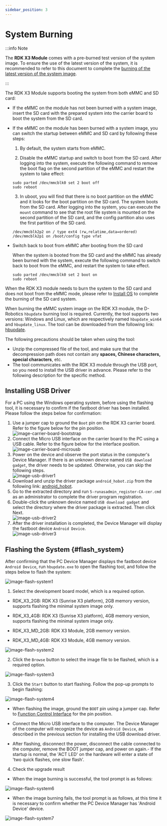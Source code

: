 ```yaml
---
sidebar_position: 3
---
```


# System Burning

:::info Note

The **RDK X3 Module** comes with a pre-burned test version of the system image. To ensure the use of the latest version of the system, it is recommended to refer to this document to complete the [burning of the latest version of the system image](../../../01_Quick_start/install_os.md).

:::

The RDK X3 Module supports booting the system from both eMMC and SD card:

- If the eMMC on the module has not been burned with a system image, insert the SD card with the prepared system into the carrier board to boot the system from the SD card.

- If the eMMC on the module has been burned with a system image, you can switch the startup between eMMC and SD card by following these steps:

  1. By default, the system starts from eMMC.

  2. Disable the eMMC startup and switch to boot from the SD card. After logging into the system, execute the following command to remove the boot flag on the second partition of the eMMC and restart the system to take effect:

  ```
  sudo parted /dev/mmcblk0 set 2 boot off
  sudo reboot
  ```

  3. In uboot, you will find that there is no boot partition on the eMMC and it looks for the boot partition on the SD card. The system boots from the SD card. After logging into the system, you can execute the `mount` command to see that the root file system is mounted on the second partition of the SD card, and the config partition also uses the first partition of the SD card.

  ```
  /dev/mmcblk2p2 on / type ext4 (rw,relatime,data=ordered) 
  /dev/mmcblk2p1 on /boot/config type vfat
  ```

- Switch back to boot from eMMC after booting from the SD card

  When the system is booted from the SD card and the eMMC has already been burned with the system, execute the following command to switch back to boot from the eMMC, and restart the system to take effect.

  ```
  sudo parted /dev/mmcblk0 set 2 boot on
  sudo reboot
  ```

When the RDK X3 module needs to burn the system to the SD card and does not boot from the eMMC mode, please refer to [Install OS](../..../../../01_Quick_start/install_os.md.md) to complete the burning of the SD card system.

When burning the eMMC system image on the RDK X3 module, the D-Robotics `hbupdate` burning tool is required. Currently, the tool supports two versions: Windows and Linux, which are respectively named `hbupdate_win64` and `hbupdate_linux`. The tool can be downloaded from the following link: [hbupdate](http://archive.d-robotics.cc/downloads/hbupdate/).

The following precautions should be taken when using the tool:
- Unzip the compressed file of the tool, and make sure that the decompression path does not contain any **spaces, Chinese characters, special characters**, etc.
- The tool communicates with the RDK X3 module through the USB port, so you need to install the USB driver in advance. Please refer to the following description for the specific method.

## Installing USB Driver

For a PC using the Windows operating system, before using the flashing tool, it is necessary to confirm if the fastboot driver has been installed. Please follow the steps below for confirmation:

1. Use a jumper cap to ground the `Boot` pin on the RDK X3 carrier board. Refer to the figure below for the pin position.    
   ![image-carrier-board-bootstrap](https://rdk-doc.oss-cn-beijing.aliyuncs.com/doc/img/07_Advanced_development/01_hardware_development/rdk_x3_module/image/rdk_x3_module/image-carrier-board-bootstrap.png)  
2. Connect the Micro USB interface on the carrier board to the PC using a USB cable. Refer to the figure below for the interface position.  
   ![image-carrier-board-microusb](https://rdk-doc.oss-cn-beijing.aliyuncs.com/doc/img/07_Advanced_development/01_hardware_development/rdk_x3_module/image/rdk_x3_module/image-carrier-board-microusb.png)  
3. Power on the device and observe the port status in the computer's Device Manager. If there is an unknown device named `USB download gadget`, the driver needs to be updated. Otherwise, you can skip the following steps.  
   ![image-usb-driver1](https://rdk-doc.oss-cn-beijing.aliyuncs.com/doc/img/07_Advanced_development/01_hardware_development/rdk_x3_module/image/rdk_x3_module/image-usb-driver1.png)  
4. Download and unzip the driver package `android_hobot.zip` from the following link: [android_hobot](http://archive.d-robotics.cc/downloads/hbupdate/android_hobot.zip).
5. Go to the extracted directory and run `5-runasadmin_register-CA-cer.cmd` as an administrator to complete the driver program registration.
6. Double-click the unknown device named `USB download gadget` and select the directory where the driver package is extracted. Then click Next.   
   ![image-usb-driver2](https://rdk-doc.oss-cn-beijing.aliyuncs.com/doc/img/07_Advanced_development/01_hardware_development/rdk_x3_module/image/rdk_x3_module/image-usb-driver2.png)
7. After the driver installation is completed, the Device Manager will display the fastboot device `Android Device`.   
   ![image-usb-driver3](https://rdk-doc.oss-cn-beijing.aliyuncs.com/doc/img/07_Advanced_development/01_hardware_development/rdk_x3_module/image/rdk_x3_module/image-usb-driver3.png)

## Flashing the System {#flash_system}

After confirming that the PC Device Manager displays the fastboot device `Android Device`, run `hbupdate.exe` to open the flashing tool, and follow the steps below to flash the system:

![image-flash-system1](https://rdk-doc.oss-cn-beijing.aliyuncs.com/doc/img/07_Advanced_development/01_hardware_development/rdk_x3_module/image/rdk_x3_module/image-flash-system1.png)

1. Select the development board model, which is a required option.

- RDK_X3_2GB: RDK X3 (Sunrise X3 platform), 2GB memory version, supports flashing the minimal system image only.

- RDK_X3_4GB: RDK X3 (Sunrise X3 platform), 4GB memory version, supports flashing the minimal system image only.

- RDK_X3_MD_2GB: RDK X3 Module, 2GB memory version.

- RDK_X3_MD_4GB: RDK X3 Module, 4GB memory version.

![image-flash-system2](https://rdk-doc.oss-cn-beijing.aliyuncs.com/doc/img/07_Advanced_development/01_hardware_development/rdk_x3_module/image/rdk_x3_module/image-flash-system2.png)

2. Click the `Browse` button to select the image file to be flashed, which is a required option.

![image-flash-system3](https://rdk-doc.oss-cn-beijing.aliyuncs.com/doc/img/07_Advanced_development/01_hardware_development/rdk_x3_module/image/rdk_x3_module/image-flash-system3.png)

3. Click the `Start` button to start flashing. Follow the pop-up prompts to begin flashing:

![image-flash-system4](https://rdk-doc.oss-cn-beijing.aliyuncs.com/doc/img/07_Advanced_development/01_hardware_development/rdk_x3_module/image/rdk_x3_module/image-flash-system4.png)

- When flashing the image, ground the `BOOT` pin using a jumper cap. Refer to [Function Control Interface](../rdk_x3_module/interface#function_control_interface) for the pin position.

- Connect the Micro USB interface to the computer. The Device Manager of the computer will recognize the device as `Android Device`, as described in the previous section for installing the USB download driver.

- After flashing, disconnect the power, disconnect the cable connected to the computer, remove the BOOT jumper cap, and power on again.- If the startup is normal, the 'ACT LED' on the hardware will enter a state of 'two quick flashes, one slow flash'.

4) Check the upgrade result

- When the image burning is successful, the tool prompt is as follows:

![image-flash-system6](https://rdk-doc.oss-cn-beijing.aliyuncs.com/doc/img/07_Advanced_development/01_hardware_development/rdk_x3_module/image/rdk_x3_module/image-flash-system6.png)

- When the image burning fails, the tool prompt is as follows, at this time it is necessary to confirm whether the PC Device Manager has 'Android Device' device.

![image-flash-system7](https://rdk-doc.oss-cn-beijing.aliyuncs.com/doc/img/07_Advanced_development/01_hardware_development/rdk_x3_module/image/rdk_x3_module/image-flash-system7.png)